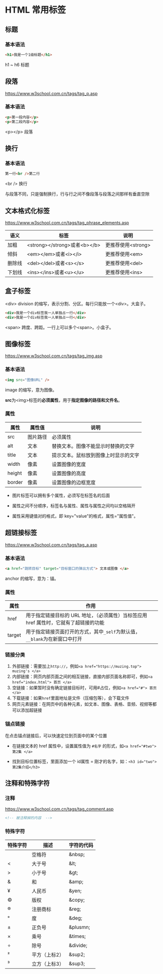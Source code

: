 # HTML 常用标签

## 标题

### 基本语法

```html
<h1>我是一个1级标题</h1>
```

h1 ~ h6 标题

## 段落

<https://www.w3school.com.cn/tags/tag_p.asp>

### 基本语法

```html
<p>第一段内容</p>
<p>第二段内容</p>
```

\<p>\</p> 段落

## 换行

### 基本语法

```html
第一行<br />第二行
```

\<br /> 换行

与段落不同，只是强制换行，行与行之间不像段落与段落之间那样有垂直空隙

## 文本格式化标签

<https://www.w3school.com.cn/tags/tag_phrase_elements.asp>

| 语义   | 标签                             | 说明                |
| ------ | -------------------------------- | ------------------- |
| 加粗   | \<strong>\</strong>或者\<b>\</b> | 更推荐使用\<strong> |
| 倾斜   | \<em>\</em>或者\<i>\</i>         | 更推荐使用\<em>     |
| 删除线 | \<del>\</del>或者\<s>\</s>       | 更推荐使用\<del>    |
| 下划线 | \<ins>\</ins>或者\<u>\</u>       | 更推荐使用\<ins>    |

## 盒子标签

\<div>
division 的缩写，表示分割、分区。每行只能放一个\<div>。大盒子。

```html
<div>我是一个div标签我一人单独占一行</div>
<div>我是一个div标签我一人单独占一行</div>
```

\<span>
跨度、跨距。一行上可以多个\<span>。小盒子。

## 图像标签

<https://www.w3school.com.cn/tags/tag_img.asp>

### 基本语法

```html
<img src="图像URL" />
```

image 的缩写，意为图像。

**src**为\<img>标签的**必须属性**，用于**指定图像的路径和文件名**。

### 属性

| 属性   | 属性值   | 说明                                 |
| ------ | -------- | ------------------------------------ |
| src    | 图片路径 | 必须属性                             |
| alt    | 文本     | 替换文本。图像不能显示时替换的文字   |
| title  | 文本     | 提示文本。鼠标放到图像上时显示的文字 |
| width  | 像素     | 设置图像的宽度                       |
| height | 像素     | 设置图像的高度                       |
| border | 像素     | 设置图像的边框宽度                   |

- 图片标签可以拥有多个属性，必须写在标签名的后面

- 属性之间不分顺序，标签名与属性、属性与属性之间均以空格隔开
- 属性采用键值对的格式，即 key="value"的格式，属性="属性值"。

## 超链接标签

<https://www.w3school.com.cn/tags/tag_a.asp>

### 基本语法

```html
<a href="跳转目标" target="目标窗口的弹出方式"> 文本或图像 </a>
```

anchor 的缩写，意为：锚。

### 属性

| 属性   | 作用                                                                                  |
| ------ | ------------------------------------------------------------------------------------- |
| href   | 用于指定链接目标的 URL 地址，（必须属性）当标签应用 href 属性时，它就有了超链接的功能 |
| target | 用于指定链接页面打开的方式，其中`_self`为默认值，`__blank`为在新窗口中打开            |

### 链接分类

1. 外部链接：需要加上`http://`，例如`<a href="https://muzing.top"> muzing's </a>`
2. 内部链接：网页内部页面之间的相互链接，直接内部页面名称即可，例如`<a href="index.html"> 首页 </a>`
3. 空链接：如果暂时没有确定链接目标时，可用#占位，例如`<a href="#"> 首页 </a>`
4. 下载链接：如果`href`里面地址是文件（压缩包等），会下载文件
5. 网页元素链接：在网页中的各种元素，如文本、图像、表格、音频、视频等都可以添加超链接

### 锚点链接

在点击锚点链接后，可以快速定位到页面中的某个位置

- 在链接文本的 href 属性中，设置属性值为 `#名字` 的形式，如`<a href="#two"> 第2集 </a>`

- 找到目标位置标签，里面添加一个 id属性 = 刚才的名字，如：`<h3 id="two">第2集介绍</h3>`

## 注释和特殊字符

### 注释

<https://www.w3school.com.cn/tags/tag_comment.asp>

```html
<!-- 被注释掉的内容  -->
```

### 特殊字符

| 特殊字符 | 描述   | 字符的代码 |
| -------- | ------ | ---------- |
| &nbsp; | 空格符 | \&nbsp;     |
| &lt;    | 大于号 | \&lt;       |
| &gt; | 小于号 | \&gt; |
| &amp; | 和 | \&amp; |
| &yen; | 人民币 | \&yen; |
| &copy; | 版权 | \&copy; |
| &reg; | 注册商标 | \&reg; |
| &deg; | 度 | \&deg; |
| &plusmn; | 正负号 | \&plusmn; |
| &times; | 乘号 | \&times; |
| &divide; | 除号 | \&divide; |
| &sup2; | 平方（上标2） | \&sup2; |
| &sup3; | 立方（上标3） | \&sup3; |
